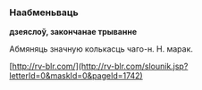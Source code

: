 ### Наабменьваць
**дзеяслоў, закончанае трыванне**

Абмяняць значную колькасць чаго-н. Н. марак.

<a rel="author">[http://rv-blr.com/](http://rv-blr.com/slounik.jsp?letterId=0&maskId=0&pageId=1742)</a>
